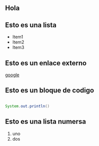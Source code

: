 ## Hola

## Esto es una lista
+ Item1
+ Item2
+ Item3

## Esto es un enlace externo
[google](http://www.google.es)


## Esto es un bloque de codigo

````java

System.out.println()

````

## Esto es una lista numersa

1. uno
2. dos